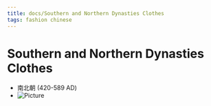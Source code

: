 ```yaml
---
title: docs/Southern and Northern Dynasties Clothes
tags: fashion chinese
---
```


# Southern and Northern Dynasties Clothes
- 南北朝 (420-589 AD)
- ![Picture](https://chinafashion.weebly.com/uploads/8/2/7/4/8274535/3930587.jpg)